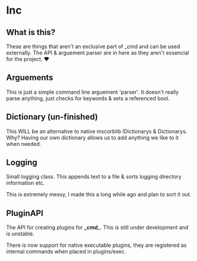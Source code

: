 # Inc

## What is this? 

These are things that aren't an exclusive part of _cmd and can be used externally. The API & arguement parser are in here as they aren't essencial for the project. :heart:

## Arguements

This is just a simple command line arguement 'parser'. It doesn't really parse anything, just checks for keywords & sets a referenced bool.

## Dictionary (un-finished)

This WILL be an alternative to native mscorblib IDictionarys & Dictionarys. Why? Having our own dictionary allows us to add anything we like to it when needed.

## Logging

Small logging class. This appends text to a file & sorts logging directory information etc.

This is extremely messy, I made this a long while ago and plan to sort it out.

## PluginAPI

The API for creating plugins for **_cmd**_. This is still under development and is unstable.

There is now support for native executable plugins, they are registered as internal commands when placed in plugins/exec.
